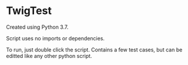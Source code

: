 # TwigTest
Created using Python 3.7.

Script uses no imports or dependencies. 

To run, just double click the script. Contains a few test cases, but can be editted like any other python script.
